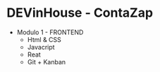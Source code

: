# DEVinHouse - ContaZap

- Modulo 1 - FRONTEND
  * Html & CSS
  * Javacript
  * Reat
  * Git + Kanban
